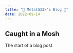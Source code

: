 ```yaml
---
title: "🤘 MetalG33k's Blog 🤘"
date: 2022-09-14
---
```



## Caught in a Mosh

The start of a blog post

